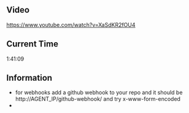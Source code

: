 ## Video

https://www.youtube.com/watch?v=XaSdKR2fOU4

## Current Time

1:41:09

## Information

- for webhooks add a github webhook to your repo and it should be http://AGENT_IP/github-webhook/ and try x-www-form-encoded
- 